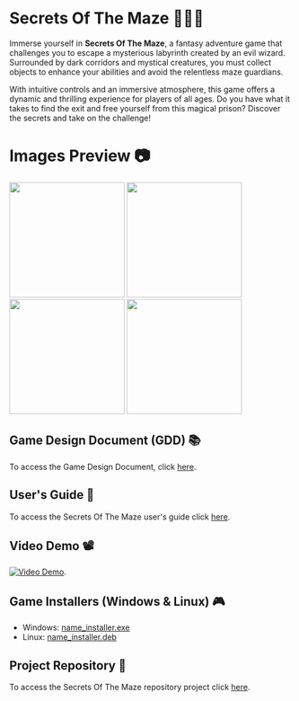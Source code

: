 # Secrets Of The Maze 🧙🏼‍♂️
Immerse yourself in **Secrets Of The Maze**, a fantasy adventure game that challenges you to escape a mysterious labyrinth created by an evil wizard. Surrounded by dark corridors and mystical creatures, you must collect objects to enhance your abilities and avoid the relentless maze guardians.

With intuitive controls and an immersive atmosphere, this game offers a dynamic and thrilling experience for players of all ages. Do you have what it takes to find the exit and free yourself from this magical prison? Discover the secrets and take on the challenge!

# Images Preview 📷
<div>
    <div>
        <img src="https://github.com/PolNie/Secrets-Of-The-Maze/blob/main/img/.png" width=auto height="205">
        <img src="https://github.com/PolNie/Secrets-Of-The-Maze/blob/main/img/.png" width=auto height="205">
        <img src="https://github.com/PolNie/Secrets-Of-The-Maze/blob/main/img/.png" width=auto height="205">
        <img src="https://github.com/PolNie/Secrets-Of-The-Maze/blob/main/img/.png" width=auto height="205">
    </div>
</div>

## Game Design Document (GDD) 📚
To access the Game Design Document, click [here](https://docs.google.com/document/d/1S2x0769RUKKgoYsBhAJkZDPssDdg8__NdlXIfzj8py8/edit?usp=sharing).

## User's Guide 🦮
To access the Secrets Of The Maze user's guide click [here](link_users_guide).

## Video Demo 📽️
[![Video Demo](miniatura)](link_videoDemo).

## Game Installers (Windows & Linux) 🎮
- Windows: [name_installer.exe](link_windows)
- Linux: [name_installer.deb](link_linux)

## Project Repository 🔗
To access the Secrets Of The Maze repository project click [here](link_gitlab).
